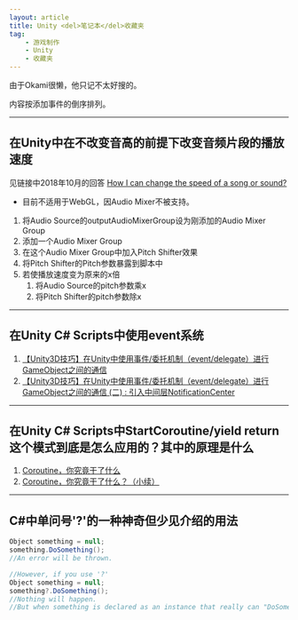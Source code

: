 ```yaml
---
layout: article
title: Unity <del>笔记本</del>收藏夹
tag:
    - 游戏制作
    - Unity
    - 收藏夹
---
```


由于Okami很懒，他只记不太好搜的。

<!--more-->

内容按添加事件的倒序排列。

---

## 在Unity中在不改变音高的前提下改变音频片段的播放速度

见链接中2018年10月的回答
[How I can change the speed of a song or sound?](https://answers.unity.com/questions/25139/how-i-can-change-the-speed-of-a-song-or-sound.html)

* 目前不适用于WebGL，因Audio Mixer不被支持。

1. 将Audio Source的outputAudioMixerGroup设为刚添加的Audio Mixer Group
2. 添加一个Audio Mixer Group
3. 在这个Audio Mixer Group中加入Pitch Shifter效果
4. 将Pitch Shifter的Pitch参数暴露到脚本中
5. 若使播放速度变为原来的x倍
    1. 将Audio Source的pitch参数乘x
    2. 将Pitch Shifter的pitch参数除x

---

## 在Unity C# Scripts中使用event系统

1. [【Unity3D技巧】在Unity中使用事件/委托机制（event/delegate）进行GameObject之间的通信](https://www.cnblogs.com/neverdie/p/Unity3D_event_delegate_1.html)
2. [【Unity3D技巧】在Unity中使用事件/委托机制（event/delegate）进行GameObject之间的通信 (二) : 引入中间层NotificationCenter](https://www.cnblogs.com/neverdie/p/3790879.html)

---

## 在Unity C# Scripts中StartCoroutine/yield return这个模式到底是怎么应用的？其中的原理是什么

1. [Coroutine，你究竟干了什么](https://blog.csdn.net/tkokof1/article/details/11842673)
2. [Coroutine，你究竟干了什么？（小续）](https://blog.csdn.net/tkokof1/article/details/12834939)

---

## C#中单问号'?'的一种神奇但少见介绍的用法

```csharp
Object something = null;
something.DoSomething();
//An error will be thrown.
```

```csharp
//However, if you use '?'
Object something = null;
something?.DoSomething();
//Nothing will happen. 
//But when something is declared as an instance that really can "DoSomething()", it will actually do it. 
```